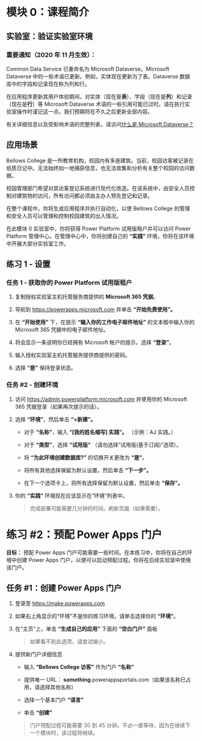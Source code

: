 ﻿---
lab:
    title: '实验室：验证实验室环境'
    module: '模块 0：课程简介'
---

模块 0：课程简介
=================================

## 实验室：验证实验室环境

### 重要通知（2020 年 11 月生效）：
Common Data Service 已重命名为 Microsoft Dataverse。Microsoft Dataverse 中的一些术语已更新。例如，实体现在更新为了表。Dataverse 数据库中的字段和记录现在称为列和行。

在应用程序更新其用户体验期间，对实体（现在是**表**）、字段（现在是**列**）和记录（现在是**行**）等 Microsoft Dataverse 术语的一些引用可能已过时。请在执行实验室操作时谨记这一点。我们预期将在不久之后更新全部内容。 

有关详细信息以及受影响术语的完整列表，请访问[什么是 Microsoft Dataverse？](https://docs.microsoft.com/zh-cn/powerapps/maker/common-data-service/data-platform-intro#terminology-updates)

应用场景
--------

Bellows College 是一所教育机构，校园内有多座建筑。当前，校园访客被记录在纸质日记中。无法始终如一地捕获信息，也无法收集和分析有关整个校园的访问数据。

校园管理部门希望对其访客登记系统进行现代化改造。在该系统中，由安全人员控制对建筑物的访问，所有访问都必须由主办人预先登记和记录。

在整个课程中，你将生成应用程序并执行自动化，以使 Bellows College 的管理和安全人员可以管理和控制校园建筑的出入情况。

在此模块 0 实验室中，你将获得 Power Platform 试用版租户并可以访问 Power Platform 管理中心。在管理中心中，你将创建自己的 **“实践”** 环境，你将在该环境中开展大部分实验室工作。

## 练习 1 - 设置

### 任务 1 - 获取你的 Power Platform 试用版租户

1. 复制授权实验室主机托管服务商提供的 **Microsoft 365 凭据**。

2. 导航到 <https://powerapps.microsoft.com> 并单击 **“开始免费使用”。**

3. 在 **“开始使用”** 下，在提示 **“输入你的工作电子邮件地址”** 的文本框中输入你的 Microsoft 365 凭据中的电子邮件地址。

4. 将会显示一条说明你已经拥有 Microsoft 帐户的提示。选择 **“登录”**。

5. 输入授权实验室主机托管服务提供商提供的密码。 

6. 选择 **“是”** 保持登录状态。

### 任务 \#2 - 创建环境

1.  访问 <https://admin.powerplatform.microsoft.com> 并使用你的 Microsoft 365 凭据登录（如果再次提示的话）。

2. 选择 **“环境”**，然后单击 **“+新建”。**

    - 对于 **“名称”**，输入 **“[我的姓名缩写] 实践”。** （示例：AJ 实践。）
    
    - 对于 **“类型”**，选择 **“试用版”** （请勿选择“试用版(基于订阅)”选项）。
    
    - 将 **“为此环境创建数据库?”** 的切换开关更改为 **“是”**。
    
    - 将所有其他选择保留为默认设置，然后单击 **“下一步”。**
    
    - 在下一个选项卡上，将所有选择保留为默认设置，然后单击 **“保存”。**

3. 你的 **“实践”** 环境现在应该显示在“环境”列表中。 

    > 完成部署可能需要几分钟的时间。刷新页面（如果需要）。

# 练习 \#2：预配 Power Apps 门户

**目标：** 预配 Power Apps 门户可能需要一些时间。在本练习中，你将在自己的环境中创建 Power Apps 门户，以便可以启动预配过程。你将在后续实验室中使用该门户。

## 任务 \#1：创建 Power Apps 门户

1.  登录至 <https://make.powerapps.com>

2.  如果右上角显示的“环境”不是你的练习环境，请单击选择你的 **“环境”**。

3.  在“主页”上，单击 **“生成自己的应用”** 下面的 **“空白门户”** 面板

    > 如果看不到此选项，请尝试缩小。

4.  提供新门户详细信息

    -   输入 **“Bellows College 访客”** 作为门户 **“名称”**

    -   提供唯一 URL： **something**.powerappsportals.com（如果该名称已占用，请选择其他名称）

    -   选择一个基本门户 **“语言”**

    -   单击 **“创建”**

    > 门户预配过程可能需要 30 到 45 分钟。不必一直等待，因为在继续下一个模块时，该过程将继续。
